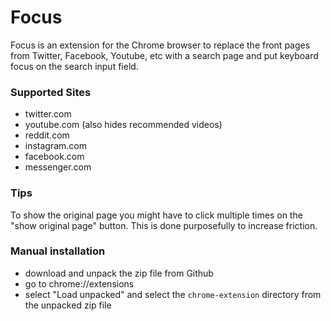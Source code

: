 # Focus

Focus is an extension for the Chrome browser to replace the front pages from Twitter, Facebook, Youtube, etc with a search page and put keyboard focus on the search input field.


### Supported Sites
- twitter.com
- youtube.com (also hides recommended videos)
- reddit.com
- instagram.com
- facebook.com
- messenger.com


### Tips
To show the original page you might have to click multiple times on the "show original page" button. This is done purposefully to increase friction. 


### Manual installation
- download and unpack the zip file from Github
- go to chrome://extensions
- select "Load unpacked" and select the `chrome-extension` directory from the unpacked zip file
